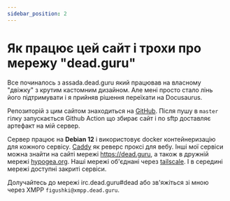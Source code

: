 ```yaml
---
sidebar_position: 2
---
```


# Як працює цей сайт і трохи про мережу "dead.guru"

Все починалось з assada.dead.guru який працював на власному "двіжку" з крутим кастомним дизайном. Але мені просто стало лінь його підтримувати і я прийняв рішення переїхати на Docusaurus.

Репозиторій з цим сайтом знаходиться на [GitHub](https://github.com/assada/ut3usw.dead.guru/tree/master). Після пушу в `master` гілку запускається Github Action що збирає сайт і по sftp доставляє артефакт на мій сервер.

Сервер працює на **Debian 12** і використовує docker контейнеризацію для кожного сервісу. [Caddy](https://caddyserver.com/) як реверс проксі для вебу. Інші мої сервіси можна знайти на сайті мережі https://dead.guru, а також в дружній мережі [hypogea.org](https://hypogea.org). Наші мережі об'єднані через [tailscale](https://github.com/tailscale/tailscale). І в середині мережі доступні закриті сервіси.

Долучайтесь до мережі irc.dead.guru#dead або зв'яжіться зі мною через XMPP `figushki@xmpp.dead.guru`.
